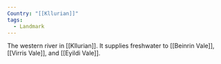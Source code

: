 ```yaml
---
Country: "[[Kllurian]]"
tags:
  - Landmark
---
```

The western river in [[Kllurian]]. It supplies freshwater to [[Beinrin Vale]], [[Virris Vale]], and [[Eyildi Vale]].